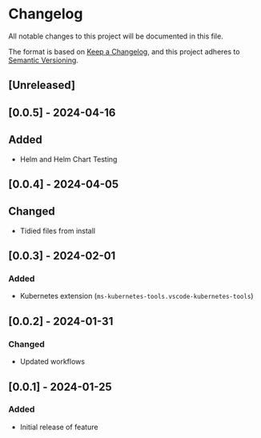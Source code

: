 <!-- markdownlint-disable MD003 MD024 -->
# Changelog

All notable changes to this project will be documented in this file.

The format is based on [Keep a Changelog](https://keepachangelog.com/en/1.0.0/),
and this project adheres to [Semantic Versioning](https://semver.org/spec/v2.0.0.html).

## [Unreleased]

## [0.0.5] - 2024-04-16

## Added

- Helm and Helm Chart Testing

## [0.0.4] - 2024-04-05

## Changed

- Tidied files from install

## [0.0.3] - 2024-02-01

### Added

- Kubernetes extension (`ms-kubernetes-tools.vscode-kubernetes-tools`)

## [0.0.2] - 2024-01-31

### Changed

- Updated workflows

## [0.0.1] - 2024-01-25

### Added

- Initial release of feature
